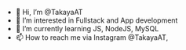 - 👋 Hi, I’m @TakayaAT
- 👀 I’m interested in Fullstack and App development
- 🌱 I’m currently learning JS, NodeJS, MySQL
- 📫 How to reach me via Instagram @TakayaAT, 

<!---
TakayaAT/TakayaAT is a ✨ special ✨ repository because its `README.md` (this file) appears on your GitHub profile.
You can click the Preview link to take a look at your changes.
--->
